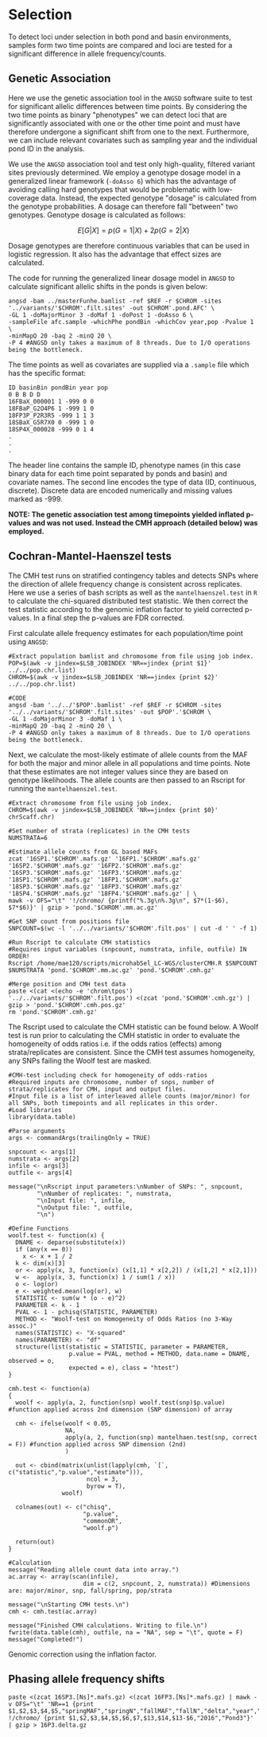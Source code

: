 # Selection
To detect loci under selection in both pond and basin environments, samples form two time points are compared and loci are tested for a significant difference in allele frequency/counts.

## Genetic Association
Here we use the genetic association tool in the `ANGSD` software suite to test for significant allelic differences between time points. By considering the two time points as binary "phenotypes" we can detect loci that are significantly associated with one or the other time point and must have therefore undergone a significant shift from one to the next.
Furthermore, we can include relevant covariates such as sampling year and the individual pond ID in the analysis.

We use the `ANGSD` association tool and test only high-quality, filtered variant sites previously determined.
We employ a genotype dosage model in a generalized linear framework (`-doAsso 6`) which has the advantage of avoiding calling hard genotypes that would be problematic with low-coverage data. Instead, the expected genotype "dosage" is calculated from the genotype probabilities. A dosage can therefore fall "between" two genotypes.
Genotype dosage is calculated as follows:
```math
E[G|X] = p(G=1|X) + 2p(G=2|X)
```
Dosage genotypes are therefore continuous variables that can be used in logistic regression. It also has the advantage that effect sizes are calculated.

The code for running the generalized linear dosage model in `ANGSD` to calculate significant allelic shifts in the ponds is given below:
```
angsd -bam ../masterFunhe.bamlist -ref $REF -r $CHROM -sites '../variants/'$CHROM'.filt.sites' -out $CHROM'.pond.AFC' \
-GL 1 -doMajorMinor 3 -doMaf 1 -doPost 1 -doAsso 6 \
-sampleFile afc.sample -whichPhe pondBin -whichCov year,pop -Pvalue 1 \
-minMapQ 20 -baq 2 -minQ 20 \
-P 4 #ANGSD only takes a maximum of 8 threads. Due to I/O operations being the bottleneck.
```
The time points as well as covariates are supplied via a `.sample` file which has the specific format:
```
ID basinBin pondBin year pop
0 B B D D
16FBaX_000001 1 -999 0 0
18FBaP_G2O4P6 1 -999 1 0
18FP3P_P2R3R5 -999 1 1 3
18SBaX_G5R7X0 0 -999 1 0
18SP4X_000028 -999 0 1 4
.
.
.
```
The header line contains the sample ID, phenotype names (in this case binary data for each time point separated by ponds and basin) and covariate names. The second line encodes the type of data (ID, continuous, discrete). Discrete data are encoded numerically and missing values marked as -999.

**NOTE: The genetic association test among timepoints yielded inflated p-values and was not used. Instead the CMH approach (detailed below) was employed.**

## Cochran-Mantel-Haenszel tests
The CMH test runs on stratified contingency tables and detects SNPs where the direction of allele frequency change is consistent across replicates. Here we use a series of bash scripts as well as the `mantelhaenszel.test` in `R` to calculate the chi-squared distributed test statistic. We then correct the test statistic according to the genomic inflation factor to yield corrected p-values. In a final step the p-values are FDR corrected.

First calculate allele frequency estimates for each population/time point using `ANGSD`:
```
#Extract population bamlist and chromosome from file using job index.
POP=$(awk -v jindex=$LSB_JOBINDEX 'NR==jindex {print $1}' ../../pop.chr.list)
CHROM=$(awk -v jindex=$LSB_JOBINDEX 'NR==jindex {print $2}' ../../pop.chr.list)

#CODE
angsd -bam '../../'$POP'.bamlist' -ref $REF -r $CHROM -sites '../../variants/'$CHROM'.filt.sites' -out $POP'.'$CHROM \
-GL 1 -doMajorMinor 3 -doMaf 1 \
-minMapQ 20 -baq 2 -minQ 20 \
-P 4 #ANGSD only takes a maximum of 8 threads. Due to I/O operations being the bottleneck.
```
Next, we calculate the most-likely estimate of allele counts from the MAF for both the major and minor allele in all populations and time points. Note that these estimates are not integer values since they are based on genotype likelihoods. The allele counts are then passed to an Rscript for running the `mantelhaenszel.test`.
```
#Extract chromosome from file using job index.
CHROM=$(awk -v jindex=$LSB_JOBINDEX 'NR==jindex {print $0}' chrScaff.chr)

#Set number of strata (replicates) in the CMH tests
NUMSTRATA=6

#Estimate allele counts from GL based MAFs
zcat '16SP1.'$CHROM'.mafs.gz' '16FP1.'$CHROM'.mafs.gz' '16SP2.'$CHROM'.mafs.gz' '16FP2.'$CHROM'.mafs.gz' '16SP3.'$CHROM'.mafs.gz' '16FP3.'$CHROM'.mafs.gz' '18SP1.'$CHROM'.mafs.gz' '18FP1.'$CHROM'.mafs.gz' '18SP3.'$CHROM'.mafs.gz' '18FP3.'$CHROM'.mafs.gz' '18SP4.'$CHROM'.mafs.gz' '18FP4.'$CHROM'.mafs.gz' | \
mawk -v OFS="\t" '!/chromo/ {printf("%.3g\n%.3g\n", $7*(1-$6), $7*$6)}' | gzip > 'pond.'$CHROM'.mm.ac.gz'

#Get SNP count from positions file
SNPCOUNT=$(wc -l '../../variants/'$CHROM'.filt.pos' | cut -d ' ' -f 1)

#Run Rscript to calculate CMH statistics
#Requires input variables (snpcount, numstrata, infile, outfile) IN ORDER!
Rscript /home/mae120/scripts/microhabSel_LC-WGS/clusterCMH.R $SNPCOUNT $NUMSTRATA 'pond.'$CHROM'.mm.ac.gz' 'pond.'$CHROM'.cmh.gz'

#Merge position and CMH test data
paste <(cat <(echo -e 'chrom\tpos') '../../variants/'$CHROM'.filt.pos') <(zcat 'pond.'$CHROM'.cmh.gz') | gzip > 'pond.'$CHROM'.cmh.pos.gz'
rm 'pond.'$CHROM'.cmh.gz'
```
The Rscript used to calculate the CMH statistic can be found below. A Woolf test is run prior to calculating the CMH statistic in order to evaluate the homogeneity of odds ratios i.e. if the odds ratios (effects) among strata/replicates are consistent. Since the CMH test assumes homogeneity, any SNPs failing the Woolf test are masked.
```
#CMH-test including check for homogeneity of odds-ratios
#Required inputs are chromosome, number of snps, number of strata/replicates for CMH, input and output files.
#Input file is a list of interleaved allele counts (major/minor) for all SNPs, both timepoints and all replicates in this order.
#Load libraries
library(data.table)

#Parse arguments
args <- commandArgs(trailingOnly = TRUE) 

snpcount <- args[1]
numstrata <- args[2]
infile <- args[3]
outfile <- args[4]

message("\nRscript input parameters:\nNumber of SNPs: ", snpcount,
        "\nNumber of replicates: ", numstrata,
        "\nInput file: ", infile,
        "\nOutput file: ", outfile,
        "\n")

#Define Functions
woolf.test <- function(x) {
  DNAME <- deparse(substitute(x))
  if (any(x == 0))
    x <- x + 1 / 2
  k <- dim(x)[3]
  or <- apply(x, 3, function(x) (x[1,1] * x[2,2]) / (x[1,2] * x[2,1]))
  w <-  apply(x, 3, function(x) 1 / sum(1 / x))
  o <- log(or)
  e <- weighted.mean(log(or), w)
  STATISTIC <- sum(w * (o - e)^2)
  PARAMETER <- k - 1
  PVAL <- 1 - pchisq(STATISTIC, PARAMETER)
  METHOD <- "Woolf-test on Homogeneity of Odds Ratios (no 3-Way assoc.)"
  names(STATISTIC) <- "X-squared"
  names(PARAMETER) <- "df"
  structure(list(statistic = STATISTIC, parameter = PARAMETER,
                 p.value = PVAL, method = METHOD, data.name = DNAME, observed = o,
                 expected = e), class = "htest")
}

cmh.test <- function(a)
{
  woolf <- apply(a, 2, function(snp) woolf.test(snp)$p.value) #function applied across 2nd dimension (SNP dimension) of array

  cmh <- ifelse(woolf < 0.05,
                NA,
                apply(a, 2, function(snp) mantelhaen.test(snp, correct = F)) #function applied across SNP dimension (2nd)
                )

  out <- cbind(matrix(unlist(lapply(cmh, `[`, c("statistic","p.value","estimate"))),
                      ncol = 3,
                      byrow = T),
               woolf)
  
  colnames(out) <- c("chisq",
                     "p.value",
                     "commonOR",
                     "woolf.p")
  
  return(out)
}

#Calculation
message("Reading allele count data into array.")
ac.array <- array(scan(infile),
                     dim = c(2, snpcount, 2, numstrata)) #Dimensions are: major/minor, snp, fall/spring, pop/strata

message("\nStarting CMH tests.\n")
cmh <- cmh.test(ac.array)

message("Finished CMH calculations. Writing to file.\n")
fwrite(data.table(cmh), outfile, na = "NA", sep = "\t", quote = F)
message("Completed!")
```
Genomic correction using the inflation factor.


## Phasing allele frequency shifts
```
paste <(zcat 16SP3.[Ns]*.mafs.gz) <(zcat 16FP3.[Ns]*.mafs.gz) | mawk -v OFS="\t" 'NR==1 {print $1,$2,$3,$4,$5,"springMAF","springN","fallMAF","fallN","delta","year","pop"} !/chromo/ {print $1,$2,$3,$4,$5,$6,$7,$13,$14,$13-$6,"2016","Pond3"}' | gzip > 16P3.delta.gz
```
```

```
